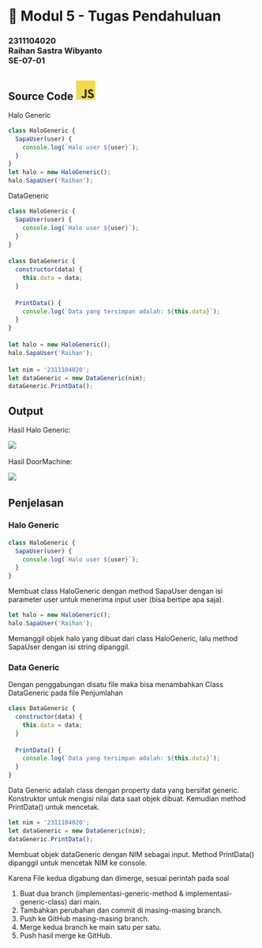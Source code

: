 # 📘 Modul 5 - Tugas Pendahuluan

### 2311104020<br> Raihan Sastra Wibyanto<br> SE-07-01

##  Source Code <img src="https://github.com/devicons/devicon/blob/master/icons/javascript/javascript-original.svg" title="JavaScript" alt="JavaScript" width="40" height="40"/> 
Halo Generic
```js
class HaloGeneric {
  SapaUser(user) {
    console.log(`Halo user ${user}`);
  }
}
let halo = new HaloGeneric();
halo.SapaUser('Raihan');
```
DataGeneric
```js
class HaloGeneric {
  SapaUser(user) {
    console.log(`Halo user ${user}`);
  }
}

class DataGeneric {
  constructor(data) {
    this.data = data;
  }

  PrintData() {
    console.log(`Data yang tersimpan adalah: ${this.data}`);
  }
}

let halo = new HaloGeneric();
halo.SapaUser('Raihan');

let nim = '2311104020';
let dataGeneric = new DataGeneric(nim);
dataGeneric.PrintData();
```

## Output
Hasil Halo Generic:<br>

<img src="https://github.com/user-attachments/assets/e576ac12-d58d-4cd1-bcb1-9aedb4f9dab1" width=700><br>

Hasil DoorMachine:<br>

<img src="https://github.com/user-attachments/assets/d78085e2-b4ea-4325-b82c-055b40f63fc7" width=700>

## Penjelasan
### Halo Generic
```js
class HaloGeneric {
  SapaUser(user) {
    console.log(`Halo user ${user}`);
  }
}
```
Membuat class HaloGeneric dengan method SapaUser dengan isi parameter user untuk menerima input user (bisa bertipe apa saja).

```js
let halo = new HaloGeneric();
halo.SapaUser('Raihan');
```
Memanggil objek halo yang dibuat dari class HaloGeneric, lalu method SapaUser dengan isi string dipanggil.

### Data Generic
Dengan penggabungan disatu file maka bisa menambahkan Class DataGeneric pada file Penjumlahan
```js
class DataGeneric {
  constructor(data) {
    this.data = data;
  }

  PrintData() {
    console.log(`Data yang tersimpan adalah: ${this.data}`);
  }
}
```
Data Generic adalah class dengan property data yang bersifat generic. Konstruktor untuk mengisi nilai data saat objek dibuat. Kemudian method PrintData() untuk mencetak.

```js
let nim = '2311104020';
let dataGeneric = new DataGeneric(nim);
dataGeneric.PrintData();
```
Membuat objek dataGeneric dengan NIM sebagai input. Method PrintData() dipanggil untuk mencetak NIM ke console.

Karena File kedua digabung dan dimerge, sesuai perintah pada soal

1. Buat dua branch (implementasi-generic-method & implementasi-generic-class) dari main.
2. Tambahkan perubahan dan commit di masing-masing branch.
3. Push ke GitHub masing-masing branch.
5. Merge kedua branch ke main satu per satu.
6. Push hasil merge ke GitHub.





